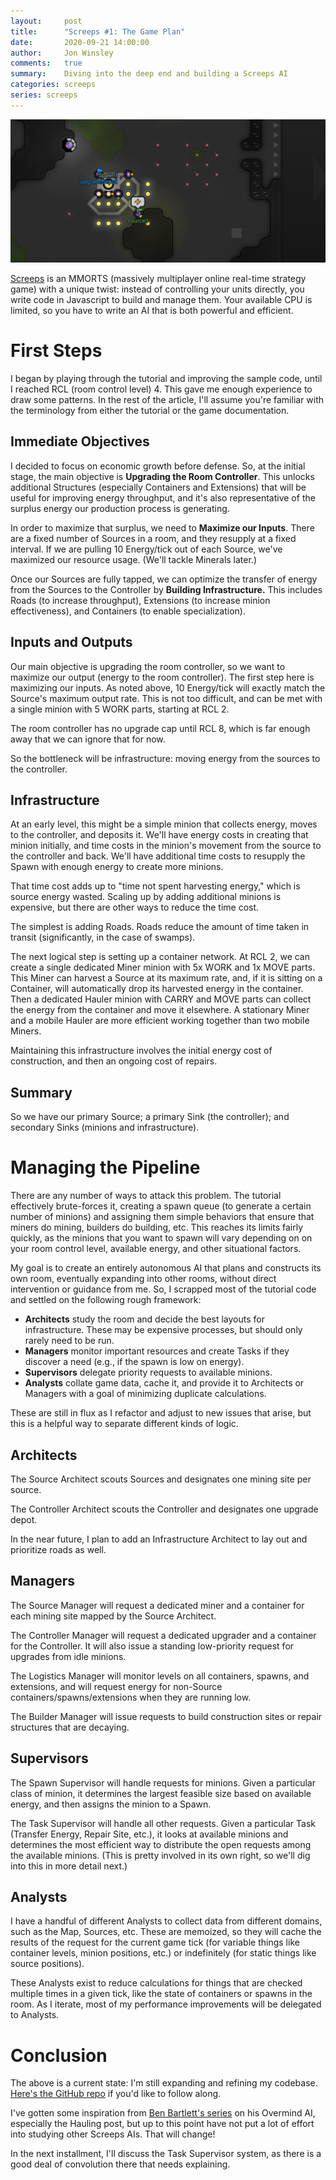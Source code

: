 ```yaml
---
layout:     post
title:      "Screeps #1: The Game Plan"
date:       2020-09-21 14:00:00
author:     Jon Winsley
comments:   true
summary:    Diving into the deep end and building a Screeps AI
categories: screeps
series: screeps
---
```


![screeps screenshot](/assets/screeps.png)

[Screeps](https://screeps.com) is an MMORTS (massively multiplayer online real-time strategy game) with a unique twist: instead of controlling your units directly, you write code in Javascript to build and manage them. Your available CPU is limited, so you have to write an AI that is both powerful and efficient.

# First Steps

I began by playing through the tutorial and improving the sample code, until I reached RCL (room control level) 4. This gave me enough experience to draw some patterns. In the rest of the article, I'll assume you're familiar with the terminology from either the tutorial or the game documentation.

## Immediate Objectives

I decided to focus on economic growth before defense. So, at the initial stage, the main objective is **Upgrading the Room Controller**. This unlocks additional Structures (especially Containers and Extensions) that will be useful for improving energy throughput, and it's also representative of the surplus energy our production process is generating.

In order to maximize that surplus, we need to **Maximize our Inputs**. There are a fixed number of Sources in a room, and they resupply at a fixed interval. If we are pulling 10 Energy/tick out of each Source, we've maximized our resource usage. (We'll tackle Minerals later.)

Once our Sources are fully tapped, we can optimize the transfer of energy from the Sources to the Controller by **Building Infrastructure.** This includes Roads (to increase throughput), Extensions (to increase minion effectiveness), and Containers (to enable specialization).

## Inputs and Outputs

Our main objective is upgrading the room controller, so we want to maximize our output (energy to the room controller). The first step here is maximizing our inputs. As noted above, 10 Energy/tick will exactly match the Source's maximum output rate. This is not too difficult, and can be met with a single minion with 5 WORK parts, starting at RCL 2.

The room controller has no upgrade cap until RCL 8, which is far enough away that we can ignore that for now.

So the bottleneck will be infrastructure: moving energy from the sources to the controller.

## Infrastructure

At an early level, this might be a simple minion that collects energy, moves to the controller, and deposits it. We'll have energy costs in creating that minion initially, and time costs in the minion's movement from the source to the controller and back. We'll have additional time costs to resupply the Spawn with enough energy to create more minions.

That time cost adds up to "time not spent harvesting energy," which is source energy wasted. Scaling up by adding additional minions is expensive, but there are other ways to reduce the time cost.

The simplest is adding Roads. Roads reduce the amount of time taken in transit (significantly, in the case of swamps).

The next logical step is setting up a container network. At RCL 2, we can create a single dedicated Miner minion with 5x WORK and 1x MOVE parts. This Miner can harvest a Source at its maximum rate, and, if it is sitting on a Container, will automatically drop its harvested energy in the container. Then a dedicated Hauler minion with CARRY and MOVE parts can collect the energy from the container and move it elsewhere. A stationary Miner and a mobile Hauler are more efficient working together than two mobile Miners.

Maintaining this infrastructure involves the initial energy cost of construction, and then an ongoing cost of repairs.

## Summary

So we have our primary Source; a primary Sink (the controller); and secondary Sinks (minions and infrastructure).

# Managing the Pipeline

There are any number of ways to attack this problem. The tutorial effectively brute-forces it, creating a spawn queue (to generate a certain number of minions) and assigning them simple behaviors that ensure that miners do mining, builders do building, etc. This reaches its limits fairly quickly, as the minions that you want to spawn will vary depending on on your room control level, available energy, and other situational factors.

My goal is to create an entirely autonomous AI that plans and constructs its own room, eventually expanding into other rooms, without direct intervention or guidance from me. So, I scrapped most of the tutorial code and settled on the following rough framework:

* **Architects** study the room and decide the best layouts for infrastructure. These may be expensive processes, but should only rarely need to be run.
* **Managers** monitor important resources and create Tasks if they discover a need (e.g., if the spawn is low on energy).
* **Supervisors** delegate priority requests to available minions.
* **Analysts** collate game data, cache it, and provide it to Architects or Managers with a goal of minimizing duplicate calculations.

These are still in flux as I refactor and adjust to new issues that arise, but this is a helpful way to separate different kinds of logic.

## Architects

The Source Architect scouts Sources and designates one mining site per source.

The Controller Architect scouts the Controller and designates one upgrade depot.

In the near future, I plan to add an Infrastructure Architect to lay out and prioritize roads as well.

## Managers

The Source Manager will request a dedicated miner and a container for each mining site mapped by the Source Architect.

The Controller Manager will request a dedicated upgrader and a container for the Controller. It will also issue a standing low-priority request for upgrades from idle minions.

The Logistics Manager will monitor levels on all containers, spawns, and extensions, and will request energy for non-Source containers/spawns/extensions when they are running low.

The Builder Manager will issue requests to build construction sites or repair structures that are decaying.

## Supervisors

The Spawn Supervisor will handle requests for minions. Given a particular class of minion, it determines the largest feasible size based on available energy, and then assigns the minion to a Spawn.

The Task Supervisor will handle all other requests. Given a particular Task (Transfer Energy, Repair Site, etc.), it looks at available minions and determines the most efficient way to distribute the open requests among the available minions. (This is pretty involved in its own right, so we'll dig into this in more detail next.)

## Analysts

I have a handful of different Analysts to collect data from different domains, such as the Map, Sources, etc. These are memoized, so they will cache the results of the request for the current game tick (for variable things like container levels, minion positions, etc.) or indefinitely (for static things like source positions).

These Analysts exist to reduce calculations for things that are checked multiple times in a given tick, like the state of containers or spawns in the room. As I iterate, most of my performance improvements will be delegated to Analysts.

# Conclusion

The above is a current state: I'm still expanding and refining my codebase. [Here's the GitHub repo](https://github.com/glitchassassin/screeps) if you'd like to follow along.

I've gotten some inspiration from [Ben Bartlett's series](https://bencbartlett.wordpress.com/category/screeps/) on his Overmind AI, especially the Hauling post, but up to this point have not put a lot of effort into studying other Screeps AIs. That will change!

In the next installment, I'll discuss the Task Supervisor system, as there is a good deal of convolution there that needs explaining.